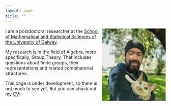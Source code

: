 ```yaml
---
layout: page
title: ""
---
```


<img align="right"  style="margin-left: 10px;" src="photoanton.jpg" width="200">


I am a postdoctoral researcher at the [School of Mathematical and Statistical Sciences of the University of Galway](https://www.universityofgalway.ie/science/school-of-maths/).

My research is in the field of Algebra, more specifically, Group Theory. That includes questions about finite groups, their representations and related combinatorial stractures. 

This page is under development, so there is not much to see yet. But you can chack out my [CV](antonCV.pdf)!
